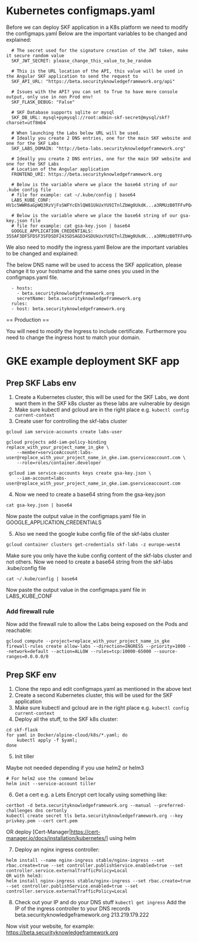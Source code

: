 # Kubernetes configmaps.yaml 

Before we can deploy SKF application in a K8s platform we need to modify the configmaps.yaml
Below are the important variables to be changed and explained:

```
  # The secret used for the signature creation of the JWT token, make it secure random value
  SKF_JWT_SECRET: please_change_this_value_to_be_random
```
```
  # This is the URL location of the API, this value will be used in the Angular SKF application to send the request to
  SKF_API_URL: "https://beta.securityknowledgeframework.org/api"
```
```
  # Issues with the API? you can set to True to have more console output, only use in non Prod env!
  SKF_FLASK_DEBUG: "False"
```
```
  # SKF Database supports sqlite or mysql
  SKF_DB_URL: mysql+pymysql://root:admin-skf-secret@mysql/skf?charset=utf8mb4
```
```
  # When launching the Labs below URL will be used.
  # Ideally you create 2 DNS entries, one for the main SKF website and one for the SKF Labs
  SKF_LABS_DOMAIN: "http://beta-labs.securityknowledgeframework.org"
```
```
  # Ideally you create 2 DNS entries, one for the main SKF website and one for the SKF Labs
  # Location of the Angular application
  FRONTEND_URI: https://beta.securityknowledgeframework.org
```
```
  # Below is the variable where we place the base64 string of our .kube config file
  # file for example: cat ~/.kube/config | base64
  LABS_KUBE_CONF: HV1c5WWR6aGpWQ3RzVjFsSWFYcEhlQW81UkUxYU9ITnlZbWg0UkdK...a3RMUzB0TFFvPQ==
```

```
  # Below is the variable where we place the base64 string of our gsa-key.json file
  # file for example: cat gsa-key.json | base64
  GOOGLE_APPLICATION_CREDENTIALS: 35SAF3DFSFDSF3SFDSDF243SDSAGD34SDUkUxYU9ITnlZbWg0UkdK...a3RMUzB0TFFvPQ==
```

We also need to modify the ingress.yaml
Below are the important variables to be changed and explained:

The below DNS name will be used to access the SKF application, please change it to your hostname and the same ones you used in the configmaps.yaml file.

```
  - hosts:
    - beta.securityknowledgeframework.org
    secretName: beta.securityknowledgeframework.org
  rules:
  - host: beta.securityknowledgeframework.org
```

== Production ==

You will need to modify the Ingress to include certificate.
Furthermore you need to change the ingress  host to match your domain.

# GKE example deployment SKF app
## Prep SKF Labs env

1. Create a Kubernetes cluster, this will be used for the SKF Labs, we dont want them in the SKF k8s cluster as these labs are vulnerable by design
2. Make sure kubectl and gcloud are in the right place e.g. `kubectl config current-context`
3. Create user for controlling the skf-labs cluster
```
gcloud iam service-accounts create labs-user

gcloud projects add-iam-policy-binding replace_with_your_project_name_in_gke \
    --member=serviceAccount:labs-user@replace_with_your_project_name_in_gke.iam.gserviceaccount.com \
    --role=roles/container.developer

 gcloud iam service-accounts keys create gsa-key.json \
    --iam-account=labs-user@replace_with_your_project_name_in_gke.iam.gserviceaccount.com
```

4. Now we need to create a base64 string from the gsa-key.json
```
cat gsa-key.json | base64
```
Now paste the output value in the configmaps.yaml file in GOOGLE_APPLICATION_CREDENTIALS

5. Also we need the google kube config file of the skf-labs cluster
```
gcloud container clusters get-credentials skf-labs -z europe-west4
```
Make sure you only have the kube config content of the skf-labs cluster and not others.
Now we need to create a base64 string from the skf-labs .kube/config file
```
cat ~/.kube/config | base64
```
Now paste the output value in the configmaps.yaml file in LABS_KUBE_CONF

### Add firewall rule
Now add the firewall rule to allow the Labs being exposed on the Pods and reachable:
```
gcloud compute --project=replace_with_your_project_name_in_gke firewall-rules create allow-labs --direction=INGRESS --priority=1000 --network=default --action=ALLOW --rules=tcp:10000-65000 --source-ranges=0.0.0.0/0
```

## Prep SKF env

1. Clone the repo and edit configmaps.yaml as mentioned in the above text 
2. Create a second Kubernetes cluster, this will be used for the SKF application
3. Make sure kubectl and gcloud are in the right place e.g. `kubectl config current-context`
4. Deploy all the stuff, to the SKF k8s cluster:

```
cd skf-flask
for yaml in Docker/alpine-cloud/k8s/*.yaml; do
    kubectl apply -f $yaml;
done
```

5. Init tiller

Maybe not needed depending if you use helm2 or helm3
```
# For helm2 use the command below
helm init --service-account tiller
```

6. Get a cert e.g. a Lets Encrypt cert locally using something like:

```
certbot -d beta.securityknowledgeframework.org --manual --preferred-challenges dns certonly
kubectl create secret tls beta.securityknowledgeframework.org --key privkey.pem --cert cert.pem
```
OR
deploy [Cert-Manager|https://cert-manager.io/docs/installation/kubernetes/] using helm

7. Deploy an nginx ingress controller:

```
helm install --name nginx-ingress stable/nginx-ingress --set rbac.create=true --set controller.publishService.enabled=true --set controller.service.externalTrafficPolicy=Local
OR with helm3:
helm install nginx-ingress stable/nginx-ingress --set rbac.create=true --set controller.publishService.enabled=true --set controller.service.externalTrafficPolicy=Local
```

8. Check out your IP and do your DNS stuff `kubectl get ingress`
Add the IP of the ingress controller to your DNS records
beta.securityknowledgeframework.org 213.219.179.222

Now visit your website, for example: https://beta.securityknowledgeframework.org

